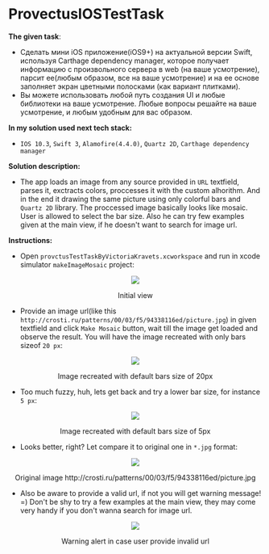 # ProvectusIOSTestTask

**The given task**:
- Сделать мини iOS приложение(iOS9+) на актуальной версии Swift, используя Carthage dependency manager, которое получает информацию с произвольного сервера в web (на ваше усмотрение), парсит ее(любым образом, все на ваше усмотрение) и на ее основе заполняет экран цветными полосками (как вариант плитками). 
- Вы можете использовать любой путь создания UI и любые библиотеки на ваше усмотрение. Любые вопросы решайте на ваше усмотрение, и любым удобным для вас образом.


**In my solution used next tech stack:** 
- `IOS 10.3`, `Swift 3`, `Alamofire(4.4.0)`, `Quartz 2D`, `Carthage dependency manager`


**Solution description:**
- The app loads an image from any source provided in `URL` textfield, parses it, exctracts colors, proccesses it with the custom alhorithm. And in the end it drawing the same picture using only colorful bars and `Quartz 2D` library. The proccessed image basically looks like mosaic. User is allowed to select the bar size. Also he can try few examples given at the main view, if he doesn't want to search for image url.   

**Instructions:**
- Open `provctusTestTaskByVictoriaKravets.xcworkspace` and run in xcode simulator `makeImageMosaic` project: 
<p align="center">
  <a href="http://gulpjs.com">
    <img src="https://github.com/Victoria-Kravets/ProvectusIOSTestTask/blob/master/screenshots/2.png">
  </a>
  <p align="center">Initial view</p>
</p>

- Provide an image url(like this `http://crosti.ru/patterns/00/03/f5/94338116ed/picture.jpg`) in given textfield and click `Make Mosaic` button, wait till the image get loaded and observe the result. You will have the image recreated with only bars sizeof `20 px`: 

<p align="center">
  <a href="http://gulpjs.com">
    <img src="https://github.com/Victoria-Kravets/ProvectusIOSTestTask/blob/master/screenshots/7.png">
  </a>
  <p align="center">Image recreated with default bars size of 20px</p>
</p>

- Too much fuzzy, huh, lets get back and try a lower bar size, for instance `5 px`:

<p align="center">
  <a href="http://gulpjs.com">
    <img src="https://github.com/Victoria-Kravets/ProvectusIOSTestTask/blob/master/screenshots/5.png">
  </a>
  <p align="center">Image recreated with default bars size of 5px</p>
</p>

- Looks better, right? Let compare it to original one in `*.jpg` format:

<p align="center">
  <a href="http://gulpjs.com">
    <img src="https://github.com/Victoria-Kravets/ProvectusIOSTestTask/blob/master/screenshots/6.png">
  </a>
  <p align="center">Original image http://crosti.ru/patterns/00/03/f5/94338116ed/picture.jpg</p>
</p>

- Also be aware to provide a valid url, if not you will get warning message! =) Don't be shy to try a few examples at the main view, they may come very handy if you don't wanna search for image url.

<p align="center">
  <a href="http://gulpjs.com">
    <img src="https://github.com/Victoria-Kravets/ProvectusIOSTestTask/blob/master/screenshots/9.png">
  </a>
  <p align="center">Warning alert in case user provide invalid url</p>
</p>
